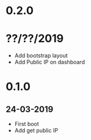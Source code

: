 # 0.2.0
# ??/??/2019
+ Add bootstrap layout
+ Add Public IP on dashboard

# 0.1.0
## 24-03-2019
+ First boot
+ Add get public IP